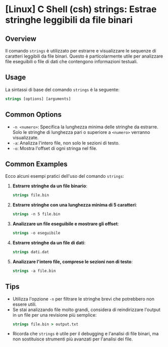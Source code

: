 # [Linux] C Shell (csh) strings: Estrae stringhe leggibili da file binari

## Overview
Il comando `strings` è utilizzato per estrarre e visualizzare le sequenze di caratteri leggibili da file binari. Questo è particolarmente utile per analizzare file eseguibili o file di dati che contengono informazioni testuali.

## Usage
La sintassi di base del comando `strings` è la seguente:

```csh
strings [options] [arguments]
```

## Common Options
- `-n <numero>`: Specifica la lunghezza minima delle stringhe da estrarre. Solo le stringhe di lunghezza pari o superiore a `<numero>` verranno visualizzate.
- `-a`: Analizza l'intero file, non solo le sezioni di testo.
- `-o`: Mostra l'offset di ogni stringa nel file.

## Common Examples

Ecco alcuni esempi pratici dell'uso del comando `strings`:

1. **Estrarre stringhe da un file binario**:
    ```csh
    strings file.bin
    ```

2. **Estrarre stringhe con una lunghezza minima di 5 caratteri**:
    ```csh
    strings -n 5 file.bin
    ```

3. **Analizzare un file eseguibile e mostrare gli offset**:
    ```csh
    strings -o eseguibile
    ```

4. **Estrarre stringhe da un file di dati**:
    ```csh
    strings dati.dat
    ```

5. **Analizzare l'intero file, comprese le sezioni non di testo**:
    ```csh
    strings -a file.bin
    ```

## Tips
- Utilizza l'opzione `-n` per filtrare le stringhe brevi che potrebbero non essere utili.
- Se stai analizzando file molto grandi, considera di reindirizzare l'output in un file per una revisione più semplice:
    ```csh
    strings file.bin > output.txt
    ```
- Ricorda che `strings` è utile per il debugging e l'analisi di file binari, ma non sostituisce strumenti più avanzati per l'analisi dei file.